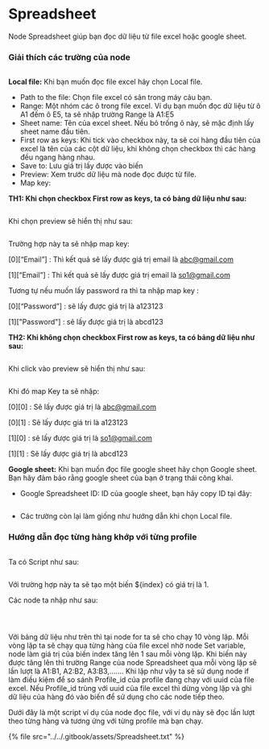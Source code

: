 # Spreadsheet

Node Spreadsheet giúp bạn đọc dữ liệu từ file excel hoặc google sheet.

### Giải thích các trường của node

<figure><img src="../../.gitbook/assets/image (14).png" alt=""><figcaption></figcaption></figure>

**Local file:** Khi bạn muốn đọc file excel hãy chọn Local file.

* Path to the file: Chọn file excel có sãn trong máy cảu bạn.
* Range: Một nhóm các ô trong file excel. Ví dụ bạn muốn đọc dữ liệu từ ô A1 đếm ô E5, ta sẽ nhập trường Range là A1:E5
* Sheet name: Tên của excel sheet. Nếu bỏ trống ô này, sẽ mặc định lấy sheet name đầu tiên.
* First row as keys: Khi tick vào checkbox này, ta sẽ coi hàng đầu tiên của excel là tên của các cột dữ liệu, khi không chọn checkbox thì các hàng đều ngang hàng nhau.
* Save to: Lưu giá trị lấy được vào biến
* Preview: Xem trước dữ liệu mà node đọc được từ file.
* Map key:&#x20;

&#x20;             **TH1: Khi chọn checkbox First row as keys, ta có bảng dữ liệu như sau:**&#x20;

<figure><img src="../../.gitbook/assets/image (16).png" alt=""><figcaption></figcaption></figure>

&#x20;        Khi chọn preview sẽ hiển thị như sau:

<figure><img src="../../.gitbook/assets/image (17).png" alt=""><figcaption></figcaption></figure>

Trường hợp này ta sẽ nhập map key:

&#x20;          \[0]\[“Email”]  : Thì kết quả sẽ lấy được giá trị email là abc@gmail.com

&#x20;          \[1]\[“Email”]  : Thì kết quả sẽ lấy được giá trị email là so1@gmail.com

Tương tự nếu muốn lấy password ra thì ta nhập map key :

&#x20;          \[0]\[“Password”]  : sẽ lấy được giá trị là a123123

&#x20;          \[1]\["Password"]  : sẽ lấy được giá trị là abcd123

&#x20;**TH2: Khi không chọn checkbox First row as keys, ta có bảng dữ liệu như sau:**&#x20;

<figure><img src="../../.gitbook/assets/image (18).png" alt=""><figcaption></figcaption></figure>

Khi click vào preview sẽ hiển thị như sau:

<figure><img src="../../.gitbook/assets/image (19).png" alt=""><figcaption></figcaption></figure>

&#x20;    Khi đó map Key ta sẽ nhập:

&#x20;                \[0]\[0]  : Sẽ lấy được giá trị là abc@gmail.com

&#x20;                \[0]\[1] : Sẽ lấy được giá tri là a123123

&#x20;                \[1]\[0]  : sẽ lấy được giá trị là so1@gmail.com

&#x20;                \[1]\[1]  : Sẽ lấy được giá trị là abcd123

**Google sheet:** Khi bạn muốn đọc file google sheet hãy chọn Google sheet. Bạn hãy đảm bảo rằng google sheet của bạn ở trạng thái công khai.

* Google Spreadsheet ID: ID của google sheet, bạn hãy copy ID tại đây:

<figure><img src="../../.gitbook/assets/image (23).png" alt=""><figcaption></figcaption></figure>

* Các trường còn lại làm giống như hướng dẫn khi chọn Local file.

### Hướng dẫn đọc từng hàng khớp với từng profile

<figure><img src="../../.gitbook/assets/image (34).png" alt=""><figcaption></figcaption></figure>

Ta có Script như sau:

<figure><img src="../../.gitbook/assets/image (33).png" alt=""><figcaption></figcaption></figure>

Với trường hợp này ta sẽ tạo một biến ${index} có giá trị là 1.&#x20;

Các node ta nhập như sau:&#x20;

<figure><img src="../../.gitbook/assets/image (35).png" alt=""><figcaption></figcaption></figure>

<figure><img src="../../.gitbook/assets/image (36).png" alt=""><figcaption></figcaption></figure>

<figure><img src="../../.gitbook/assets/image (37).png" alt=""><figcaption></figcaption></figure>

Với bảng dữ liệu như trên thì tại node for ta sẽ cho chạy 10 vòng lặp. Mỗi vòng lặp ta sẽ chạy qua từng hàng của file excel nhờ node Set variable, node làm giá trị của biến index tăng lên 1 sau mỗi vòng lặp. Khi biến này được tăng lên thì trường Range của node Spreadsheet qua mỗi vòng lặp sẽ lần lượt là A1:B1, A2:B2, A3:B3,....... Khi lặp như vậy ta sẽ sử dụng node if làm điều kiệm để so sánh Profile\_id của profile đang chạy với uuid của file excel. Nếu Profile\_id trùng với uuid của file excel thì dừng vòng lặp và ghi dữ liệu của hàng đó vào biến để sử dụng cho các node tiếp theo.

Dưới đây là một script ví dụ của node đọc file, với ví dụ này sẽ đọc lần lượt theo từng hàng và tương ứng với từng profile mà bạn chạy.



{% file src="../../.gitbook/assets/Spreadsheet.txt" %}

